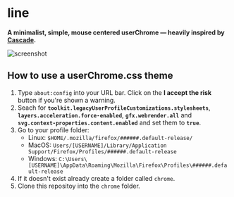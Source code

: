 # line
**A minimalist, simple, mouse centered userChrome — heavily inspired by [Cascade]([https://github.com/cascade](https://github.com/andreasgrafen/cascade)).**

![screenshot](https://github.com/kevinboss/userChrome/blob/master/screenshot.png)


## How to use a userChrome.css theme

1. Type `about:config` into your URL bar. Click on the **I accept the risk** button if you're shown a warning.
2. Seach for **`toolkit.legacyUserProfileCustomizations.stylesheets`**, **`layers.acceleration.force-enabled`**, **`gfx.webrender.all`** and **`svg.context-properties.content.enabled`** and set them to **`true`**.
3. Go to your profile folder:
    - Linux: `$HOME/.mozilla/firefox/######.default-release/`
    - MacOS: `Users/[USERNAME]/Library/Application Support/Firefox/Profiles/######.default-release`
    - Windows: `C:\Users\[USERNAME]\AppData\Roaming\Mozilla\Firefox\Profiles\######.default-release`
4. If it doesn't exist already create a folder called `chrome`.
5. Clone this repositoy into the `chrome` folder.

